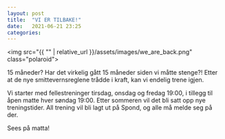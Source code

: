 ```yaml
---
layout: post
title:  "VI ER TILBAKE!"
date:   2021-06-21 23:25
categories:
---
```

<img src="{{ "" | relative_url }}/assets/images/we_are_back.png" class="polaroid">

15 måneder? Har det virkelig gått 15 måneder siden vi måtte stenge?! Etter at de nye smittevernsreglene trådde i kraft, kan vi endelig trene igjen.

Vi starter med fellestreninger tirsdag, onsdag og fredag 19:00, i tillegg til åpen matte hver søndag 19:00. Etter sommeren vil det bli satt opp nye treningstider. All trening vil bli lagt ut på Spond, og alle må melde seg på der.

Sees på matta!

